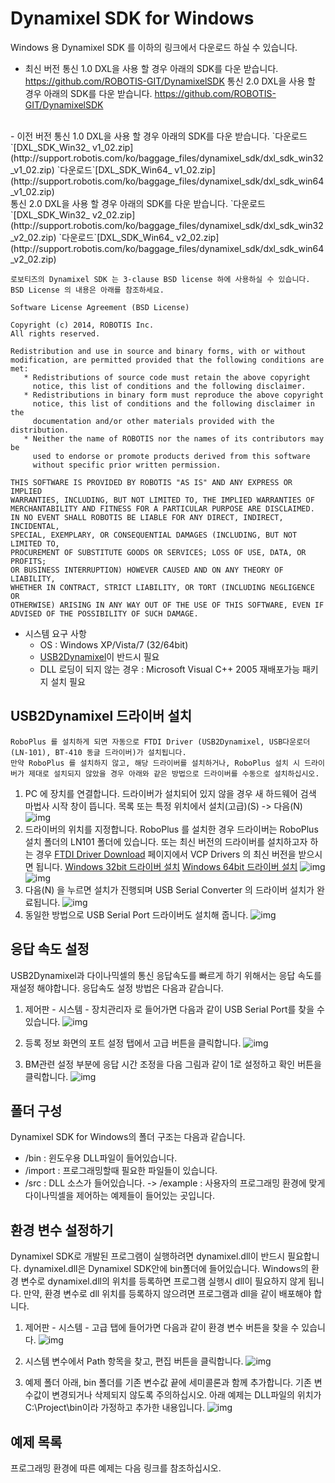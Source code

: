 # Dynamixel SDK for Windows

Windows 용 Dynamixel SDK 를 이하의 링크에서 다운로드 하실 수 있습니다.

- 최신 버전
 통신 1.0 DXL을 사용 할 경우 아래의 SDK를 다운 받습니다.
 <https://github.com/ROBOTIS-GIT/DynamixelSDK>
 통신 2.0 DXL을 사용 할 경우 아래의 SDK를 다운 받습니다.
 <https://github.com/ROBOTIS-GIT/DynamixelSDK>
<br>
- 이전 버전
 통신 1.0 DXL을 사용 할 경우 아래의 SDK를 다운 받습니다.
 `다운로드`[DXL_SDK_Win32_ v1_02.zip](http://support.robotis.com/ko/baggage_files/dynamixel_sdk/dxl_sdk_win32_v1_02.zip)
 `다운로드`[DXL_SDK_Win64_ v1_02.zip](http://support.robotis.com/ko/baggage_files/dynamixel_sdk/dxl_sdk_win64_v1_02.zip)<br>
 통신 2.0 DXL을 사용 할 경우 아래의 SDK를 다운 받습니다.
 `다운로드`[DXL_SDK_Win32_ v2_02.zip](http://support.robotis.com/ko/baggage_files/dynamixel_sdk/dxl_sdk_win32_v2_02.zip)
 `다운로드`[DXL_SDK_Win64_ v2_02.zip](http://support.robotis.com/ko/baggage_files/dynamixel_sdk/dxl_sdk_win64_v2_02.zip)

 ```
 로보티즈의 Dynamixel SDK 는 3-clause BSD license 하에 사용하실 수 있습니다.
BSD License 의 내용은 아래를 참조하세요.

Software License Agreement (BSD License)

Copyright (c) 2014, ROBOTIS Inc.
All rights reserved.

Redistribution and use in source and binary forms, with or without
modification, are permitted provided that the following conditions are met:
    * Redistributions of source code must retain the above copyright
      notice, this list of conditions and the following disclaimer.
    * Redistributions in binary form must reproduce the above copyright
      notice, this list of conditions and the following disclaimer in the
      documentation and/or other materials provided with the distribution.
    * Neither the name of ROBOTIS nor the names of its contributors may be
      used to endorse or promote products derived from this software
      without specific prior written permission.

THIS SOFTWARE IS PROVIDED BY ROBOTIS "AS IS" AND ANY EXPRESS OR IMPLIED
WARRANTIES, INCLUDING, BUT NOT LIMITED TO, THE IMPLIED WARRANTIES OF
MERCHANTABILITY AND FITNESS FOR A PARTICULAR PURPOSE ARE DISCLAIMED.
IN NO EVENT SHALL ROBOTIS BE LIABLE FOR ANY DIRECT, INDIRECT, INCIDENTAL,
SPECIAL, EXEMPLARY, OR CONSEQUENTIAL DAMAGES (INCLUDING, BUT NOT LIMITED TO,
PROCUREMENT OF SUBSTITUTE GOODS OR SERVICES; LOSS OF USE, DATA, OR PROFITS;
OR BUSINESS INTERRUPTION) HOWEVER CAUSED AND ON ANY THEORY OF LIABILITY,
WHETHER IN CONTRACT, STRICT LIABILITY, OR TORT (INCLUDING NEGLIGENCE OR
OTHERWISE) ARISING IN ANY WAY OUT OF THE USE OF THIS SOFTWARE, EVEN IF
ADVISED OF THE POSSIBILITY OF SUCH DAMAGE.
```

- 시스템 요구 사항
  - OS : Windows XP/Vista/7 (32/64bit)
  - [USB2Dynamixel]이 반드시 필요
  - DLL 로딩이 되지 않는 경우 : Microsoft Visual C++ 2005 재배포가능 패키지 설치 필요

## USB2Dynamixel 드라이버 설치

```
RoboPlus 를 설치하게 되면 자동으로 FTDI Driver (USB2Dynamixel, USB다운로더(LN-101), BT-410 동글 드라이버)가 설치됩니다.
만약 RoboPlus 를 설치하지 않고, 해당 드라이버를 설치하거나, RoboPlus 설치 시 드라이버가 제대로 설치되지 않았을 경우 아래와 같은 방법으로 드라이버를 수동으로 설치하십시오.
```

1. PC 에 장치를 연결합니다. 드라이버가 설치되어 있지 않을 경우 새 하드웨어 검색 마법사 시작 창이 뜹니다.
   목록 또는 특정 위치에서 설치(고급)(S) -> 다음(N)
    ![img](/assets/images/sw/sdk/ln101_driverinstall_01.png)
2. 드라이버의 위치를 지정합니다.
   RoboPlus 를 설치한 경우 드라이버는 RoboPlus 설치 폴더의 LN101 폴더에 있습니다.
   또는 최신 버전의 드라이버를 설치하고자 하는 경우 [FTDI Driver Download](http://www.ftdichip.com/Drivers/VCP.htm) 페이지에서 VCP Drivers 의 최신 버전을 받으시면 됩니다.
   [Windows 32bit 드라이버 설치](http://www.ftdichip.com/Drivers/CDM/CDM%202.08.24%20WHQL%20Certified.zip)
   [Windows 64bit 드라이버 설치](http://www.ftdichip.com/Drivers/CDM/CDM%202.08.24%20WHQL%20Certified.zip)
   ![img](/assets/images/sw/sdk/ln101_driverinstall_02.png)
   ![img](/assets/images/sw/sdk/ln101_driverinstall_03.png)
3. 다음(N) 을 누르면 설치가 진행되며 USB Serial Converter 의 드라이버 설치가 완료됩니다.
   ![img](/assets/images/sw/sdk/ln101_driverinstall_06.png)
4. 동일한 방법으로 USB Serial Port 드라이버도 설치해 줍니다.
   ![img](/assets/images/sw/sdk/ln101_driverinstall_05.png)

## 응답 속도 설정

USB2Dynamixel과 다이나믹셀의 통신 응답속도를 빠르게 하기 위해서는 응답 속도를 재설정 해야합니다.
응답속도 설정 방법은 다음과 같습니다.

1. 제어판 - 시스템 - 장치관리자 로 들어가면 다음과 같이 USB Serial Port를 찾을 수 있습니다.
![img](/assets/images/sw/sdk/timesetting1.png)

2. 등록 정보 화면의 포트 설정 탭에서 고급 버튼을 클릭합니다.
![img](/assets/images/sw/sdk/timesetting2.png)

3. BM관련 설정 부분에 응답 시간 조정을 다음 그림과 같이 1로 설정하고 확인 버튼을 클릭합니다.
![img](/assets/images/sw/sdk/timesetting3.png)

## 폴더 구성

Dynamixel SDK for Windows의 폴더 구조는 다음과 같습니다.

- /bin          : 윈도우용 DLL파일이 들어있습니다.
- /import       : 프로그래밍할때 필요한 파일들이 있습니다.
- /src          : DLL 소스가 들어있습니다.
-> /example  : 사용자의 프로그래밍 환경에 맞게 다이나믹셀을 제어하는 예제들이 들어있는 곳입니다.

## 환경 변수 설정하기

Dynamixel SDK로 개발된 프로그램이 실행하려면 dynamixel.dll이 반드시 필요합니다.
dynamixel.dll은 Dynamixel SDK안에 bin폴더에 들어있습니다.
Windows의 환경 변수로 dynamixel.dll의 위치를 등록하면 프로그램 실행시 dll이 필요하지 않게 됩니다.
만약, 환경 변수로 dll 위치를 등록하지 않으려면 프로그램과 dll을 같이 배포해야 합니다.

1. 제어판 - 시스템 -  고급 탭에 들어가면 다음과 같이 환경 변수 버튼을 찾을 수 있습니다.
![img](/assets/images/sw/sdk/env1.png)

2. 시스템 변수에서 Path 항목을 찾고, 편집 버튼을 클릭합니다.
![img](/assets/images/sw/sdk/env2.png)

3. 예제 폴더 아래, bin 폴더를 기존 변수값 끝에 세미콜론과 함께 추가합니다.
기존 변수값이 변경되거나 삭제되지 않도록  주의하십시오.
아래 예제는 DLL파일의 위치가 C:\Project\bin이라 가정하고 추가한 내용입니다.
![img](/assets/images/sw/sdk/env3.png)

## 예제 목록

프로그래밍 환경에 따른 예제는 다음 링크를 참조하십시오.

[USB2Dynamixel]: ??
